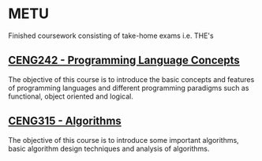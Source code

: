 # METU
Finished coursework consisting of take-home exams i.e. THE's

## [CENG242 - Programming Language Concepts](https://github.com/idilsulo/METU/tree/master/CENG242)
The objective of this course is to introduce the basic concepts and features of programming languages and different programming paradigms such as functional, object oriented and logical.

## [CENG315 - Algorithms](https://github.com/idilsulo/METU/tree/master/CENG315)
The objective of this course is to introduce some important algorithms, basic algorithm design techniques and analysis of algorithms.

